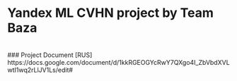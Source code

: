 # Yandex ML CVHN project by Team Baza

<br>
### Project Document [RUS]
<br>
https://docs.google.com/document/d/1kkRGEOGYcRwY7QXgo4I_ZbVbdXVLwtI1wq2rLlJV1Ls/edit#
